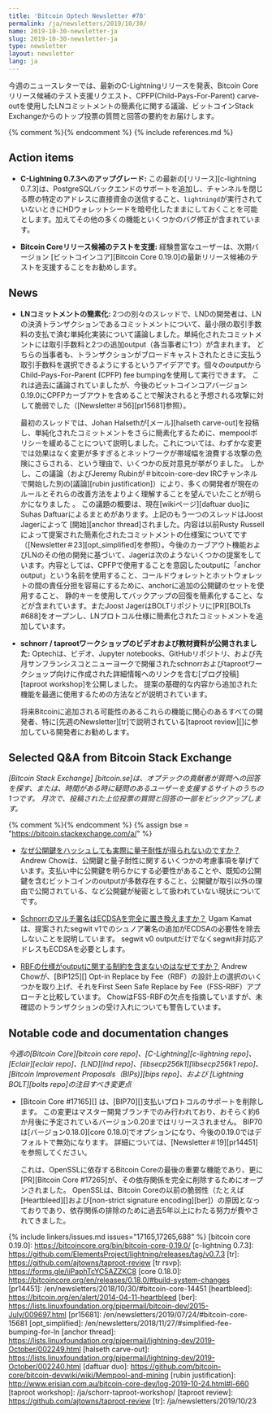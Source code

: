 ```yaml
---
title: 'Bitcoin Optech Newsletter #70'
permalink: /ja/newsletters/2019/10/30/
name: 2019-10-30-newsletter-ja
slug: 2019-10-30-newsletter-ja
type: newsletter
layout: newsletter
lang: ja
---
```

今週のニュースレターでは、最新のC-Lightningリリースを発表、Bitcoin Coreリリース候補のテスト支援リクエスト、CPFP(Child-Pays-For-Parent) carve-outを使用したLNコミットメントの簡素化に関する議論、ビットコインStack Exchangeからのトップ投票の質問と回答の要約をお届けします。

{% comment %}<!-- include references.md below the fold but above any Jekyll/Liquid variables-->{% endcomment %}
{% include references.md %}

## Action items

- **C-Lightning 0.7.3へのアップグレード:** この最新の[リリース][c-lightning 0.7.3]は、PostgreSQLバックエンドのサポートを追加し、チャンネルを閉じる際の特定のアドレスに直接資金の送信すること、`lightningd`が実行されていないときにHDウォレットシードを暗号化したままにしておくことを可能とします。加えてその他の多くの機能といくつかのバグ修正が含まれています。

- **Bitcoin Coreリリース候補のテストを支援:** 経験豊富なユーザーは、次期バージョン [ビットコインコア][Bitcoin Core 0.19.0]の最新リリース候補のテストを支援することをお勧めします。

## News

- **LNコミットメントの簡素化:** 2つの別々のスレッドで、LNDの開発者は、LNの決済トランザクションであるコミットメントについて、最小限の取引手数料の支払で済む単純化実装について議論しました。単純化されたコミットメントには取引手数料と2つの追加output（各当事者に1つ）が含まれます。 どちらの当事者も、トランザクションがブロードキャストされたときに支払う取引手数料を選択できるようにするというアイデアです。個々のoutputから Child-Pays-For-Parent (CPFP) fee bumpingを使用して実行できます。 これは過去に議論されていましたが、今後のビットコインコアバージョン0.19.0にCPFPカーブアウトを含めることで解決されると予想される攻撃に対して脆弱でした（[Newsletter＃56][pr15681]参照）。

  最初のスレッドでは、Johan Halsethが[メール][halseth carve-out]を投稿し、単純化されたコミットメントをさらに簡素化するために、mempoolポリシーを緩めることについて説明しました。これについては、わずかな変更では効果はなく変更が多すぎるとネットワークが帯域幅を浪費する攻撃の危険にさらされる、という理由で、いくつかの反対意見が挙がりました。 しかし、この議論（およびJeremy Rubinが＃bitcoin-core-dev IRCチャンネルで開始した別の[議論][rubin justification]）により、多くの開発者が現在のルールとそれらの改善方法をよりよく理解することを望んでいたことが明らかになりました 。 この議題の概要は、現在[wikiページ][daftuar duo]にSuhas Daftuarによるまとめがあります。上記のもう一つのスレッドはJoost Jagerによって [開始][anchor thread]されました。内容は以前Rusty Russellによって提案された簡素化されたコミットメントの仕様案についてです（[Newsletter＃23][opt_simplified]を参照）。今後のカーブアウト機能およびLNのその他の開発に基づいて、Jagerは次のようないくつかの提案をしています。内容としては、CPFPで使用することを意図したoutputに「anchor output」という名前を使用すること、コールドウォレットとホットウォレットの間の責任分担を容易にするために、anchorに追加の公開鍵のセットを使用すること、 静的キーを使用してバックアップの回復を簡素化すること、などが含まれています。またJoost JagerはBOLTリポジトリに[PR][BOLTs
    #688]をオープンし、LNプロトコル仕様に簡素化されたコミットメントを追加しています。

- **schnorr / taprootワークショップのビデオおよび教材資料が公開されました:**
  Optechは、ビデオ、Jupyter notebooks、GitHubリポジトリ、および先月サンフランシスコとニューヨークで開催されたschnorrおよびtaprootワークショップ向けに作成された詳細情報へのリンクを含む[ブログ投稿][taproot workshop]を公開しました。 提案の基礎的な内容から追加された機能を最適に使用するための方法などが説明されています。

  将来Bitcoinに追加される可能性のあるこれらの機能に関心のあるすべての開発者、特に[先週のNewsletter][tr]で説明されている[taproot review][]に参加している開発者にお勧めします。

## Selected Q&A from Bitcoin Stack Exchange

*[Bitcoin Stack Exchange] [bitcoin.se]は、オプテックの貢献者が質問への回答を探す、または、時間がある時に疑問のあるユーザーを支援するサイトのうちの1つです。 月次で、投稿された上位投票の質問と回答の一部をピックアップします。*

{% comment %}<!-- https://bitcoin.stackexchange.com/search?tab=votes&q=created%3a1m..%20is%3aanswer -->{%
endcomment %}
{% assign bse = "https://bitcoin.stackexchange.com/a/" %}


- [<!--hashing-quantum-resistance-->なぜ公開鍵をハッシュしても実際に量子耐性が得られないのですか？]({{bse}}91049)
  Andrew Chowは、公開鍵と量子耐性に関するいくつかの考慮事項を挙げています。支払い中に公開鍵を明らかにする必要性があることや、既知の公開鍵を含むビットコインのoutputが多数存在すること、公開鍵が取引以外の理由で公開されている、など公開鍵が秘密として扱われていない現状についてです。


- [Schnorrのマルチ署名はECDSAを完全に置き換えますか？]({{bse}}90855)
  Ugam Kamatは、提案されたsegwit v1でのシュノア署名の追加がECDSAの必要性を除去しないことを説明しています。 segwit v0 outputだけでなくsegwit非対応アドレスもECDSAを必要とします。

- [RBFの仕様がoutputに関する制約を含まないのはなぜですか？]({{bse}}90858)
  Andrew Chowが、[BIP125][] Opt-in Replace by Fee（RBF）の設計上の選択のいくつかを取り上げ、それをFirst Seen Safe Replace by Fee（FSS-RBF）アプローチと比較しています。 ChowはFSS-RBFの欠点を指摘していますが、未確認のトランザクションの受け入れについても警告しています。

## Notable code and documentation changes

*今週の[Bitcoin Core][bitcoin core repo]、[C-Lightning][c-lightning repo]、[Eclair][eclair repo]、[LND][lnd repo]、[libsecp256k1][libsecp256k1 repo]、[Bitcoin Improvement Proposals（BIPs)][bips repo]、および [Lightning BOLT][bolts repo]の注目すべき変更点*

- [Bitcoin Core #17165][] は、[BIP70][]支払いプロトコルのサポートを削除します。 この変更はマスター開発ブランチでのみ行われており、おそらく約6か月後に予定されているバージョン0.20まではリリースされません。 BIP70は[バージョン0.18.0][core 0.18.0]でオプションになり、今後の0.19.0ではデフォルトで無効になります。 詳細については、[Newsletter＃19][pr14451]を参照してください。

  これは、OpenSSLに依存するBitcoin Coreの最後の重要な機能であり、更に[PR][Bitcoin Core #17265]が、その依存関係を完全に削除するためにオープンされました。 OpenSSLは、Bitcoin Coreの以前の脆弱性（たとえば[Heartbleed][]および[non-strict signature encoding][ber]）の原因となっておりであり、依存関係の排除のために過去5年以上にわたる努力が費やされてきました。

{% include linkers/issues.md issues="17165,17265,688" %}
[bitcoin core 0.19.0]: https://bitcoincore.org/bin/bitcoin-core-0.19.0/
[c-lightning 0.7.3]: https://github.com/ElementsProject/lightning/releases/tag/v0.7.3
[tr]: https://github.com/ajtowns/taproot-review
[tr rsvp]: https://forms.gle/iiPaphTcYC5AZZKC8
[core 0.18.0]: https://bitcoincore.org/en/releases/0.18.0/#build-system-changes
[pr14451]: /en/newsletters/2018/10/30/#bitcoin-core-14451
[heartbleed]: https://bitcoin.org/en/alert/2014-04-11-heartbleed
[ber]: https://lists.linuxfoundation.org/pipermail/bitcoin-dev/2015-July/009697.html
[pr15681]: /en/newsletters/2019/07/24/#bitcoin-core-15681
[opt_simplified]: /en/newsletters/2018/11/27/#simplified-fee-bumping-for-ln
[anchor thread]: https://lists.linuxfoundation.org/pipermail/lightning-dev/2019-October/002249.html
[halseth carve-out]: https://lists.linuxfoundation.org/pipermail/lightning-dev/2019-October/002240.html
[daftuar duo]: https://github.com/bitcoin-core/bitcoin-devwiki/wiki/Mempool-and-mining
[rubin justification]: http://www.erisian.com.au/bitcoin-core-dev/log-2019-10-24.html#l-660
[taproot workshop]: /ja/schorr-taproot-workshop/
[taproot review]: https://github.com/ajtowns/taproot-review
[tr]: /ja/newsletters/2019/10/23
